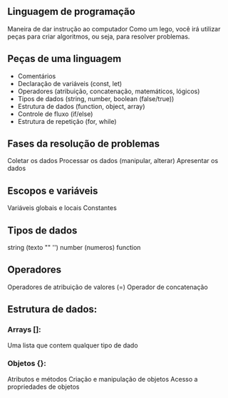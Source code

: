 ## Linguagem de programação

Maneira de dar instrução ao computador
Como um lego, você irá utilizar peças para criar algoritmos, ou seja, para resolver problemas.

## Peças de uma linguagem

- Comentários
- Declaração de variáveis (const, let)
- Operadores (atribuição, concatenação, matemáticos, lógicos)
- Tipos de dados (string, number, boolean (false/true))
- Estrutura de dados (function, object, array)
- Controle de fluxo (if/else)
- Estrutura de repetição (for, while)


## Fases da resolução de problemas

Coletar os dados
Processar os dados (manipular, alterar)
Apresentar os dados


## Escopos e variáveis

Variáveis globais e locais
Constantes

## Tipos de dados

string (texto ""  '')
number (numeros)
function

## Operadores

Operadores de atribuição de valores (=) 
Operador de concatenação

## Estrutura de dados:

### Arrays []:
Uma lista que contem qualquer tipo de dado 

### Objetos {}:
Atributos e métodos
Criação e manipulação de objetos
Acesso a propriedades de objetos
